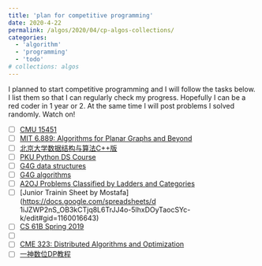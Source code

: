 ```yaml
---
title: 'plan for competitive programming'
date: 2020-4-22
permalink: /algos/2020/04/cp-algos-collections/
categories: 
  - 'algorithm'
  - 'programming'
  - 'todo'
# collections: algos
---
```

I planned to start competitive programming and I will follow the tasks below. I list them so that I can regularly check my progress. Hopefully I can be a red coder in 1 year or 2. At the same time I will post problems I solved randomly. Watch on!
 - [ ] [CMU 15451](https://www.cs.cmu.edu/~15451-s20/schedule.html)
 - [ ] [MIT 6.889: Algorithms for Planar Graphs and Beyond](https://www.bilibili.com/video/BV1Ta4y147c5)
 - [ ] [北京大学数据结构与算法C++版](https://www.bilibili.com/video/BV1R741117bK?p=43)
 - [ ] [PKU Python DS Course](https://www.bilibili.com/video/BV1h7411m7BK/?spm_id_from=333.788.videocard.12)
 - [ ] [G4G data structures](https://www.geeksforgeeks.org/data-structures/)
 - [ ] [G4G algorithms](https://www.geeksforgeeks.org/fundamentals-of-algorithms/)
 - [ ] [A2OJ Problems Classified by Ladders and Categories](https://www.a2oj.com)
 - [ ] [Junior Trainin Sheet by Mostafa](https://docs.google.com/spreadsheets/d 1iJZWP2nS_OB3kCTjq8L6TrJJ4o-5lhxDOyTaocSYc-k/edit#gid=1160016643)
 - [ ] [CS 61B Spring 2019](https://www.bilibili.com/video/av83116016?p=182)
 - [ ] []()
 - [ ] [CME 323: Distributed Algorithms and Optimization](http://stanford.edu/~rezab/dao/) 
 - [ ] [一神数位DP教程](https://www.bilibili.com/video/BV1wE41147Bw)
